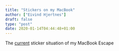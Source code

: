 ```yaml
---
title: "Stickers on my MacBook"
author: ["Eivind Hjertnes"]
draft: false
type: "post"
date: 2020-01-14T04:44:48+01:00
---
```


The [current](https://wiki.hjertnes.blog/personal/laptop/) sticker situation of my MacBook Escape
